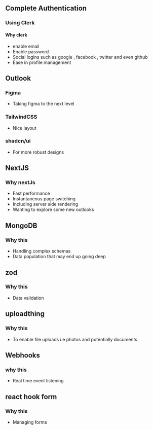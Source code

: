 ## Complete Authentication
### Using Clerk
#### Why clerk
-  enable email
- Enable password
- Social logins such as google , facebook , twitter and even github
 - Ease in profile management

## Outlook
### Figma
- Taking figma to the next level
### TailwindCSS
- Nice layout
### shadcn/ui
- For more robust designs

## NextJS
### Why nextJs
- Fast performance
- Instantaneous page switching
- Including server side rendering
- Wanting to explore some new outlooks

## MongoDB
### Why this
- Handling complex schemas 
- Data population that may end up going deep

## zod
### Why this
- Data validation

## uploadthing
### Why this
- To enable file uploads i.e photos and potentially documents

## Webhooks
### why this
- Real time event listening 

## react hook form
### Why this
- Managing forms
